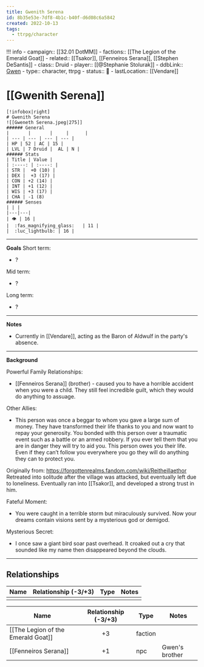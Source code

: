 ```yaml
---
title: Gwenith Serena
id: 8b35e53e-7df8-4b1c-b40f-d6d08c6a5842
created: 2022-10-13
tags:
  - ttrpg/character
---
```


!!! info
    - campaign:: [[32.01 DotMM]]
    - factions:: [[The Legion of the Emerald Goat]]
    - related:: [[Tsakor]], [[Fenneiros Serana]], [[Stephen DeSantis]]
    - class:: Druid
    - player:: [[@Stephanie Stolurak]]
    - ddbLink:: [Gwen](https://www.dndbeyond.com/characters/38977523)
    - type:: character, ttrpg
    - status:: 💓
    - lastLocation:: [[Vendare]]

# [[Gwenith Serena]]

    [!infobox|right]
    # Gwenith Serena
    ![[Gweneth Serena.jpeg|275]]
    ###### General
    |       |       |     |      |
    | --- | --- | --- | --- |
    | HP | 52 | AC | 15 |
    | LVL | 7 Druid |  AL | N | 
    ###### Stats
    | Title | Value |
    | :----: | :----: |
    | STR |  +0 (10) |
    | DEX |  +3 (17) |
    | CON | +2 (14) |
    | INT | +1 (12) |
    | WIS | +3 (17) |
    | CHA | -1 (8) 
    ###### Senses
    | | |
    |---|---|
    | 👁️ | 16 |
    |  :fas_magnifying_glass:   | 11 |
    |  :luc_lightbulb: | 16 |

---
**Goals**
Short term:
 - ?

Mid term:
- ?

Long term:
- ?
---
**Notes**

- Currently in [[Vendare]], acting as the Baron of Aldwulf in the party's absence.

---
**Background**


Powerful Family Relationships:

- [[Fenneiros Serana]] (brother) - caused you to have a horrible accident when you were a child. They still feel incredible guilt, which they would do anything to assuage. 

Other Allies:

- This person was once a beggar to whom you gave a large sum of money. They have transformed their life thanks to you and now want to repay your generosity. You bonded with this person over a traumatic event such as a battle or an armed robbery. If you ever tell them that you are in danger they will try to aid you. This person owes you their life. Even if they can’t follow you everywhere you go they will do anything they can to protect you.

Originally from: https://forgottenrealms.fandom.com/wiki/Reitheillaethor Retreated into solitude after the village was attacked, but eventually left due to loneliness. Eventually ran into [[Tsakor]], and developed a strong trust in him.

Fateful Moment:

- You were caught in a terrible storm but miraculously survived. Now your dreams contain visions sent by a mysterious god or demigod. 

Mysterious Secret:

- I once saw a giant bird soar past overhead. It croaked out a cry that sounded like my name then disappeared beyond the clouds.

---

## Relationships

| Name    | Relationship (-3/+3) | Type | Notes  |
| ------- | :------------------: | ---- | ------ |
|         |                      |      |        |  


| Name                               | Relationship (-3/+3) | Type    | Notes |
| ---------------------------------- |:--------------------:| ------- | ----- |
| [[The Legion of the Emerald Goat]] |          +3          | faction |       |
| [[Fenneiros Serana]]               |          +1          | npc     | Gwen's brother      |

